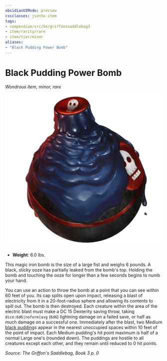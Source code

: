 ```yaml
---
obsidianUIMode: preview
cssclasses: json5e-item
tags:
- compendium/src/5e/griffonssaddlebag3
- item/rarity/rare
- item/tier/minor
aliases: 
- "Black Pudding Power Bomb"
---
```

# Black Pudding Power Bomb
*Wondrous item, minor, rare*  
![](https://raw.githubusercontent.com/TheGiddyLimit/homebrew-img/main/img/GriffonsSaddlebag3/Black-Pudding-Power-Bomb.webp#right)  

- **Weight**: 6.0 lbs.

This magic iron bomb is the size of a large fist and weighs 6 pounds. A black, sticky ooze has partially leaked from the bomb's top. Holding the bomb and touching the ooze for longer than a few seconds begins to numb your hand.

You can use an action to throw the bomb at a point that you can see within 60 feet of you. Its cap splits open upon impact, releasing a blast of electricity from it in a 20-foot-radius sphere and allowing its contents to spill out. The bomb is then destroyed. Each creature within the area of the electric blast must make a DC 15 Dexterity saving throw, taking `dice:6d6|noform|avg` (`6d6`) lightning damage on a failed save, or half as much damage on a successful one. Immediately after the blast, two Medium [black pudding](compendium/bestiary/ooze/black-pudding.md)s appear in the nearest unoccupied spaces within 10 feet of the point of impact. Each Medium pudding's hit point maximum is half of a normal Large one's (rounded down). The puddings are hostile to all creatures except each other, and they remain until reduced to 0 hit points.

*Source: The Griffon's Saddlebag, Book 3 p. 0*